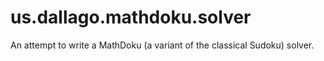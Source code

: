 us.dallago.mathdoku.solver
==========================

An attempt to write a MathDoku (a variant of the classical Sudoku) solver.
